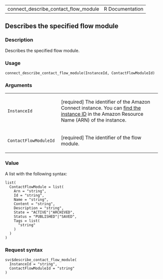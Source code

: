<table style="width: 100%;">
<tbody>
<tr class="odd">
<td>connect_describe_contact_flow_module</td>
<td style="text-align: right;">R Documentation</td>
</tr>
</tbody>
</table>

## Describes the specified flow module

### Description

Describes the specified flow module.

### Usage

    connect_describe_contact_flow_module(InstanceId, ContactFlowModuleId)

### Arguments

<table>
<colgroup>
<col style="width: 35%" />
<col style="width: 65%" />
</colgroup>
<tbody>
<tr class="odd">
<td><code
id="connect_describe_contact_flow_module_:_InstanceId">InstanceId</code></td>
<td><p>[required] The identifier of the Amazon Connect instance. You can
<a
href="https://docs.aws.amazon.com/connect/latest/adminguide/find-instance-arn.html">find
the instance ID</a> in the Amazon Resource Name (ARN) of the
instance.</p></td>
</tr>
<tr class="even">
<td><code
id="connect_describe_contact_flow_module_:_ContactFlowModuleId">ContactFlowModuleId</code></td>
<td><p>[required] The identifier of the flow module.</p></td>
</tr>
</tbody>
</table>

### Value

A list with the following syntax:

    list(
      ContactFlowModule = list(
        Arn = "string",
        Id = "string",
        Name = "string",
        Content = "string",
        Description = "string",
        State = "ACTIVE"|"ARCHIVED",
        Status = "PUBLISHED"|"SAVED",
        Tags = list(
          "string"
        )
      )
    )

### Request syntax

    svc$describe_contact_flow_module(
      InstanceId = "string",
      ContactFlowModuleId = "string"
    )
